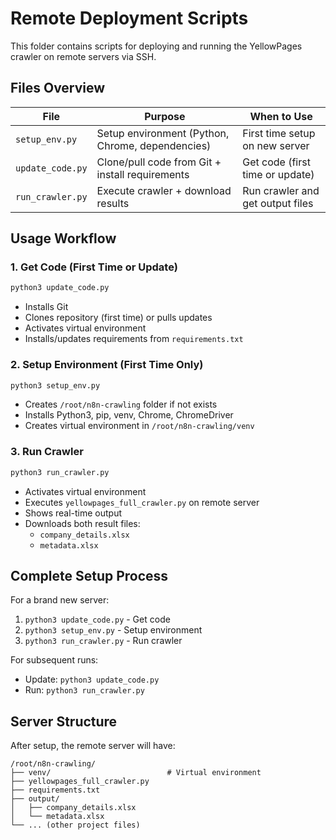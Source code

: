 # Remote Deployment Scripts

This folder contains scripts for deploying and running the YellowPages crawler on remote servers via SSH.

## Files Overview

| File | Purpose | When to Use |
|------|---------|-------------|
| `setup_env.py` | Setup environment (Python, Chrome, dependencies) | First time setup on new server |
| `update_code.py` | Clone/pull code from Git + install requirements | Get code (first time or update) |
| `run_crawler.py` | Execute crawler + download results | Run crawler and get output files |

## Usage Workflow

### 1. Get Code (First Time or Update)
```bash
python3 update_code.py
```
- Installs Git
- Clones repository (first time) or pulls updates
- Activates virtual environment
- Installs/updates requirements from `requirements.txt`

### 2. Setup Environment (First Time Only)
```bash
python3 setup_env.py
```
- Creates `/root/n8n-crawling` folder if not exists
- Installs Python3, pip, venv, Chrome, ChromeDriver
- Creates virtual environment in `/root/n8n-crawling/venv`

### 3. Run Crawler
```bash
python3 run_crawler.py
```
- Activates virtual environment
- Executes `yellowpages_full_crawler.py` on remote server
- Shows real-time output
- Downloads both result files:
  - `company_details.xlsx`
  - `metadata.xlsx`

## Complete Setup Process

For a brand new server:

1. `python3 update_code.py` - Get code
2. `python3 setup_env.py` - Setup environment  
3. `python3 run_crawler.py` - Run crawler

For subsequent runs:
- Update: `python3 update_code.py`
- Run: `python3 run_crawler.py`


## Server Structure

After setup, the remote server will have:
```
/root/n8n-crawling/
├── venv/                          # Virtual environment
├── yellowpages_full_crawler.py
├── requirements.txt
├── output/
│   ├── company_details.xlsx
│   └── metadata.xlsx
└── ... (other project files)
```